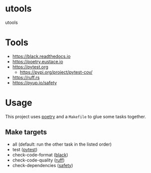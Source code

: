 utools
======

utools


Tools
=====

* https://black.readthedocs.io
* https://poetry.eustace.io
* https://pytest.org
    * https://pypi.org/project/pytest-cov/
* https://ruff.rs
* https://pyup.io/safety


Usage
=====

This project uses [poetry](https://poetry.eustace.io) and a `Makefile` to glue some tasks
together.


Make targets
------------

* all (default: run the other task in the listed order)
* test ([pytest](https://pytest.org))
* check-code-format ([black](https://black.readthedocs.io))
* check-code-quality ([ruff](https://ruff.rs))
* check-dependencies ([safety](https://pyup.io/safety))
